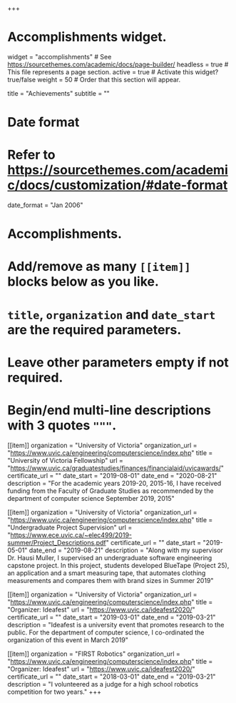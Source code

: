 +++
# Accomplishments widget.
widget = "accomplishments"  # See https://sourcethemes.com/academic/docs/page-builder/
headless = true  # This file represents a page section.
active = true  # Activate this widget? true/false
weight = 50  # Order that this section will appear.

title = "Achievements"
subtitle = ""

# Date format
#   Refer to https://sourcethemes.com/academic/docs/customization/#date-format
date_format = "Jan 2006"

# Accomplishments.
#   Add/remove as many `[[item]]` blocks below as you like.
#   `title`, `organization` and `date_start` are the required parameters.
#   Leave other parameters empty if not required.
#   Begin/end multi-line descriptions with 3 quotes `"""`.

[[item]]
  organization = "University of Victoria"
  organization_url = "https://www.uvic.ca/engineering/computerscience/index.php"
  title = "University of Victoria Fellowship"
  url = "https://www.uvic.ca/graduatestudies/finances/financialaid/uvicawards/"
 certificate_url = ""
  date_start = "2019-08-01"
  date_end = "2020-08-21"
  description = "For the academic years 2019-20, 2015-16, I have received funding from the Faculty of Graduate Studies as recommended by the department of computer science September 2019, 2015"

[[item]]
  organization = "University of Victoria"
  organization_url = "https://www.uvic.ca/engineering/computerscience/index.php"
  title = "Undergraduate Project Supervision"
  url = "https://www.ece.uvic.ca/~elec499/2019-summer/Project_Descriptions.pdf"
 certificate_url = ""
  date_start = "2019-05-01"
  date_end = "2019-08-21"
  description = "Along with my supervisor Dr. Hausi Muller, I supervised an undergraduate software engineering capstone project. In this project, students developed BlueTape (Project 25), an application and a smart measuring tape, that automates clothing measurements and compares them with brand sizes in Summer 2019"

[[item]]
  organization = "University of Victoria"
  organization_url = "https://www.uvic.ca/engineering/computerscience/index.php"
  title = "Organizer: Ideafest"
  url = "https://www.uvic.ca/ideafest2020/"
  certificate_url = ""
  date_start = "2019-03-01"
  date_end = "2019-03-21"
  description = "Ideafest is a university event that promotes research to the public. For the department of computer science, I co-ordinated the organization of this event in March 2019"

[[item]]
  organization = "FIRST Robotics"
  organization_url = "https://www.uvic.ca/engineering/computerscience/index.php"
  title = "Organizer: Ideafest"
  url = "https://www.uvic.ca/ideafest2020/"
  certificate_url = ""
  date_start = "2018-03-01"
  date_end = "2019-03-21"
  description = "I volunteered as a judge for a high school robotics competition for two years."
+++
